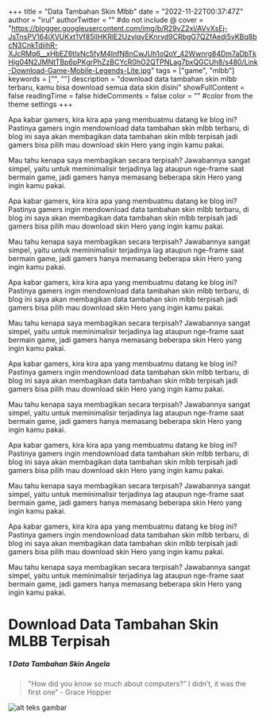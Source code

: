+++
title = "Data Tambahan Skin Mlbb"
date = "2022-11-22T00:37:47Z"
author = "irul"
authorTwitter = "" #do not include @
cover = "https://blogger.googleusercontent.com/img/b/R29vZ2xl/AVvXsEj-JsTnsPV164iXVUKxt1Vf85lIHKRlE2UzylqyEKnrvd9CRbgG7QZfAedj5vKBq8bcN3CnkTdiihR-XJcRMq6__xHbEZ6tIxNc5fyM4InfN8nCwJUh1oQoY_42Wwnrg84Dm7aDbTkHig04N2JMNtTBp6pPKgrPhZzBCYcR0hO2QTPNLag7bxQGCUh8/s480/Link-Download-Game-Mobile-Legends-Lite.jpg"
tags = ["game", "mlbb"]
keywords = ["", ""]
description = "download data tambahan skin mlbb terbaru, kamu bisa download semua data skin disini"
showFullContent = false
readingTime = false
hideComments = false
color = "" #color from the theme settings
+++

Apa kabar gamers, kira kira apa yang membuatmu datang ke blog ini? Pastinya gamers ingin mendownload data tambahan skin mlbb terbaru, di blog ini saya akan membagikan data tambahan skin mlbb terpisah jadi gamers bisa pilih mau download skin Hero yang ingin kamu pakai.

Mau tahu kenapa saya membagikan secara terpisah? Jawabannya sangat simpel, yaitu untuk meminimalisir terjadinya lag ataupun nge-frame saat bermain game, jadi gamers hanya memasang beberapa skin Hero yang ingin kamu pakai.

Apa kabar gamers, kira kira apa yang membuatmu datang ke blog ini? Pastinya gamers ingin mendownload data tambahan skin mlbb terbaru, di blog ini saya akan membagikan data tambahan skin mlbb terpisah jadi gamers bisa pilih mau download skin Hero yang ingin kamu pakai.

Mau tahu kenapa saya membagikan secara terpisah? Jawabannya sangat simpel, yaitu untuk meminimalisir terjadinya lag ataupun nge-frame saat bermain game, jadi gamers hanya memasang beberapa skin Hero yang ingin kamu pakai.

Apa kabar gamers, kira kira apa yang membuatmu datang ke blog ini? Pastinya gamers ingin mendownload data tambahan skin mlbb terbaru, di blog ini saya akan membagikan data tambahan skin mlbb terpisah jadi gamers bisa pilih mau download skin Hero yang ingin kamu pakai.

Mau tahu kenapa saya membagikan secara terpisah? Jawabannya sangat simpel, yaitu untuk meminimalisir terjadinya lag ataupun nge-frame saat bermain game, jadi gamers hanya memasang beberapa skin Hero yang ingin kamu pakai.

Apa kabar gamers, kira kira apa yang membuatmu datang ke blog ini? Pastinya gamers ingin mendownload data tambahan skin mlbb terbaru, di blog ini saya akan membagikan data tambahan skin mlbb terpisah jadi gamers bisa pilih mau download skin Hero yang ingin kamu pakai.

Mau tahu kenapa saya membagikan secara terpisah? Jawabannya sangat simpel, yaitu untuk meminimalisir terjadinya lag ataupun nge-frame saat bermain game, jadi gamers hanya memasang beberapa skin Hero yang ingin kamu pakai.


Apa kabar gamers, kira kira apa yang membuatmu datang ke blog ini? Pastinya gamers ingin mendownload data tambahan skin mlbb terbaru, di blog ini saya akan membagikan data tambahan skin mlbb terpisah jadi gamers bisa pilih mau download skin Hero yang ingin kamu pakai.

Mau tahu kenapa saya membagikan secara terpisah? Jawabannya sangat simpel, yaitu untuk meminimalisir terjadinya lag ataupun nge-frame saat bermain game, jadi gamers hanya memasang beberapa skin Hero yang ingin kamu pakai.

Apa kabar gamers, kira kira apa yang membuatmu datang ke blog ini? Pastinya gamers ingin mendownload data tambahan skin mlbb terbaru, di blog ini saya akan membagikan data tambahan skin mlbb terpisah jadi gamers bisa pilih mau download skin Hero yang ingin kamu pakai.

Mau tahu kenapa saya membagikan secara terpisah? Jawabannya sangat simpel, yaitu untuk meminimalisir terjadinya lag ataupun nge-frame saat bermain game, jadi gamers hanya memasang beberapa skin Hero yang ingin kamu pakai.



# Download Data Tambahan Skin MLBB Terpisah

##### 1 Data Tambahan Skin Angela

> "How did you know so much about computers?” I didn’t, it was the first one” - Grace Hopper

![alt teks gambar](https://blogger.googleusercontent.com/img/b/R29vZ2xl/AVvXsEj-JsTnsPV164iXVUKxt1Vf85lIHKRlE2UzylqyEKnrvd9CRbgG7QZfAedj5vKBq8bcN3CnkTdiihR-XJcRMq6__xHbEZ6tIxNc5fyM4InfN8nCwJUh1oQoY_42Wwnrg84Dm7aDbTkHig04N2JMNtTBp6pPKgrPhZzBCYcR0hO2QTPNLag7bxQGCUh8/s480/Link-Download-Game-Mobile-Legends-Lite.jpg)